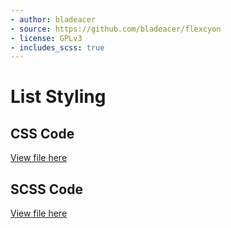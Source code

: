 ```yaml
---
- author: bladeacer
- source: https://github.com/bladeacer/flexcyon
- license: GPLv3
- includes_scss: true
---
```


# List Styling
## CSS Code
[View file here](./list-styling.css)

## SCSS Code
[View file here](./list-styling.scss)